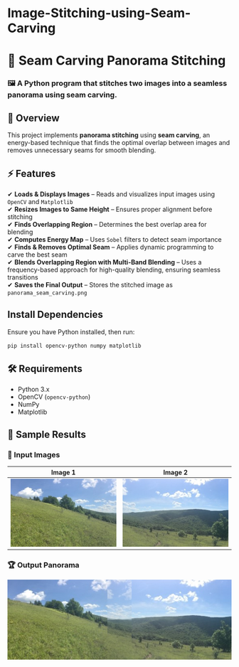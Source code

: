 # Image-Stitching-using-Seam-Carving
# 🌄 Seam Carving Panorama Stitching

### 🖼️ A Python program that stitches two images into a seamless panorama using seam carving.

## 📌 Overview  
This project implements **panorama stitching** using **seam carving**, an energy-based technique that finds the optimal overlap between images and removes unnecessary seams for smooth blending.

## ⚡ Features  
✔ **Loads & Displays Images** – Reads and visualizes input images using `OpenCV` and `Matplotlib`  
✔ **Resizes Images to Same Height** – Ensures proper alignment before stitching  
✔ **Finds Overlapping Region** – Determines the best overlap area for blending  
✔ **Computes Energy Map** – Uses `Sobel` filters to detect seam importance  
✔ **Finds & Removes Optimal Seam** – Applies dynamic programming to carve the best seam  
✔ **Blends Overlapping Region with Multi-Band Blending** – Uses a frequency-based approach for high-quality blending, ensuring seamless transitions  
✔ **Saves the Final Output** – Stores the stitched image as `panorama_seam_carving.png`  


## Install Dependencies  
Ensure you have Python installed, then run:  

```sh
pip install opencv-python numpy matplotlib
```

## 🛠️ Requirements  
- Python 3.x  
- OpenCV (`opencv-python`)  
- NumPy  
- Matplotlib

## 📸 Sample Results  

### 🎯 Input Images  
| Image 1  |  Image 2  |
|:--------:|:--------:|
| ![Input 1](Samples/1.jpeg) | ![Input 2](Samples/2.jpeg) |

### 🏆 Output Panorama  
![Stitched Panorama](Samples/panorama_seam_carving.png)



